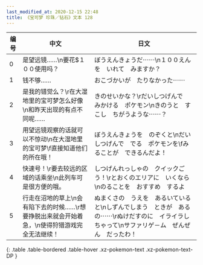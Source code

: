 ```yaml
---
last_modified_at: 2020-12-15 22:48
title: 《宝可梦 珍珠／钻石》文本 128
---
```

| 编号 | 中文 | 日文 |
| ---- | ---- | ---- |
| 0 | 是望远镜……\n要花$１００使用吗？ | ぼうえんきょうだ⋯⋯\n１００えんを　いれて　みますか？ |
| 1 | 钱不够…… | おこづかいが　たりなかった⋯⋯ |
| 2 | 是我的错觉么？\r在大湿地里的宝可梦怎么好像\n和昨天出现的有点不同呢…… | きのせいかな？\rだいしつげんで　みかける　ポケモン\nきのうと　すこし　ちがうような⋯⋯？ |
| 3 | 用望远镜观察的话就可以不惊动\n在大湿地里的宝可梦\f直接知道他们的所在哦！ | ぼうえんきょうを　のぞくと\nだいしつげんで　でる　ポケモンを\fみることが　できるんだよ！ |
| 4 | 快速号！\r要去较远的区域的话乘坐\n此列车可是很方便的哦。 | しつげんれっしゃの　クイックごう！\rとおくのエリアに　いくなら\nのることを　おすすめ　するよ |
| 5 | 行走在沼地的草上\n会有陷下去的时候……\r想要挣脱出来就会开始着急，\n使得狩猎游戏完全无法继续！ | ぬまくさの　うえを　あるいていると\nしずんでしまう　ときが　あるの⋯⋯\rぬけだすのに　イライラしちゃって\nサファリゲ－ム　ぜんぜん　だったわ！ |
{: .table .table-bordered .table-hover .xz-pokemon-text .xz-pokemon-text-DP }